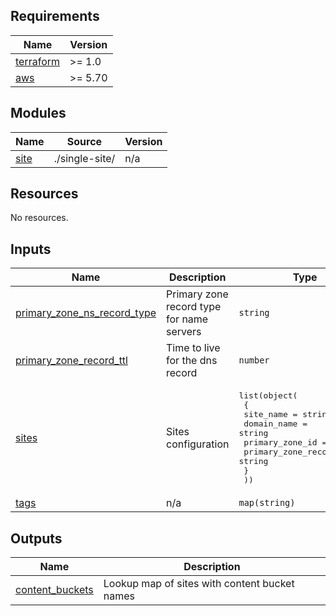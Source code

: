 <!-- BEGIN_TF_DOCS -->
## Requirements

| Name | Version |
|------|---------|
| <a name="requirement_terraform"></a> [terraform](#requirement\_terraform) | >= 1.0 |
| <a name="requirement_aws"></a> [aws](#requirement\_aws) | >= 5.70 |

## Modules

| Name | Source | Version |
|------|--------|---------|
| <a name="module_site"></a> [site](#module\_site) | ./single-site/ | n/a |

## Resources

No resources.

## Inputs

| Name | Description | Type | Default | Required |
|------|-------------|------|---------|:--------:|
| <a name="input_primary_zone_ns_record_type"></a> [primary\_zone\_ns\_record\_type](#input\_primary\_zone\_ns\_record\_type) | Primary zone record type for name servers | `string` | `"NS"` | no |
| <a name="input_primary_zone_record_ttl"></a> [primary\_zone\_record\_ttl](#input\_primary\_zone\_record\_ttl) | Time to live for the dns record | `number` | `172800` | no |
| <a name="input_sites"></a> [sites](#input\_sites) | Sites configuration | <pre>list(object(<br/>    {<br/>      site_name                = string<br/>      domain_name              = string<br/>      primary_zone_id          = string<br/>      primary_zone_record_name = string<br/>    }<br/>  ))</pre> | n/a | yes |
| <a name="input_tags"></a> [tags](#input\_tags) | n/a | `map(string)` | `{}` | no |

## Outputs

| Name | Description |
|------|-------------|
| <a name="output_content_buckets"></a> [content\_buckets](#output\_content\_buckets) | Lookup map of sites with content bucket names |
<!-- END_TF_DOCS -->
